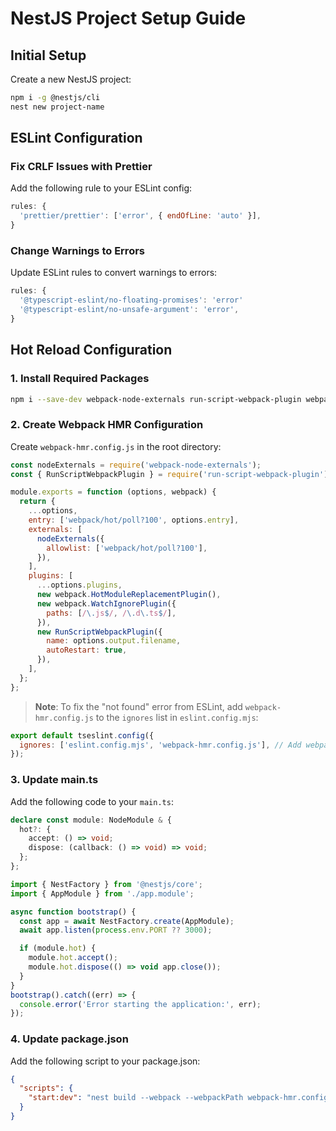 # NestJS Project Setup Guide

## Initial Setup

Create a new NestJS project:

```bash
npm i -g @nestjs/cli
nest new project-name
```

## ESLint Configuration

### Fix CRLF Issues with Prettier

Add the following rule to your ESLint config:

```javascript
rules: {
  'prettier/prettier': ['error', { endOfLine: 'auto' }],
}
```

### Change Warnings to Errors

Update ESLint rules to convert warnings to errors:

```javascript
rules: {
  '@typescript-eslint/no-floating-promises': 'error'
  '@typescript-eslint/no-unsafe-argument': 'error',
}
```

## Hot Reload Configuration

### 1. Install Required Packages

```bash
npm i --save-dev webpack-node-externals run-script-webpack-plugin webpack
```

### 2. Create Webpack HMR Configuration

Create `webpack-hmr.config.js` in the root directory:

```javascript
const nodeExternals = require('webpack-node-externals');
const { RunScriptWebpackPlugin } = require('run-script-webpack-plugin');

module.exports = function (options, webpack) {
  return {
    ...options,
    entry: ['webpack/hot/poll?100', options.entry],
    externals: [
      nodeExternals({
        allowlist: ['webpack/hot/poll?100'],
      }),
    ],
    plugins: [
      ...options.plugins,
      new webpack.HotModuleReplacementPlugin(),
      new webpack.WatchIgnorePlugin({
        paths: [/\.js$/, /\.d\.ts$/],
      }),
      new RunScriptWebpackPlugin({
        name: options.output.filename,
        autoRestart: true,
      }),
    ],
  };
};
```

> **Note**: To fix the "not found" error from ESLint, add `webpack-hmr.config.js` to the `ignores` list in `eslint.config.mjs`:

```javascript
export default tseslint.config({
  ignores: ['eslint.config.mjs', 'webpack-hmr.config.js'], // Add webpack-hmr.config.js here
});
```

### 3. Update main.ts

Add the following code to your `main.ts`:

```typescript
declare const module: NodeModule & {
  hot?: {
    accept: () => void;
    dispose: (callback: () => void) => void;
  };
};

import { NestFactory } from '@nestjs/core';
import { AppModule } from './app.module';

async function bootstrap() {
  const app = await NestFactory.create(AppModule);
  await app.listen(process.env.PORT ?? 3000);

  if (module.hot) {
    module.hot.accept();
    module.hot.dispose(() => void app.close());
  }
}
bootstrap().catch((err) => {
  console.error('Error starting the application:', err);
});
```

### 4. Update package.json

Add the following script to your package.json:

```json
{
  "scripts": {
    "start:dev": "nest build --webpack --webpackPath webpack-hmr.config.js --watch"
  }
}
```
